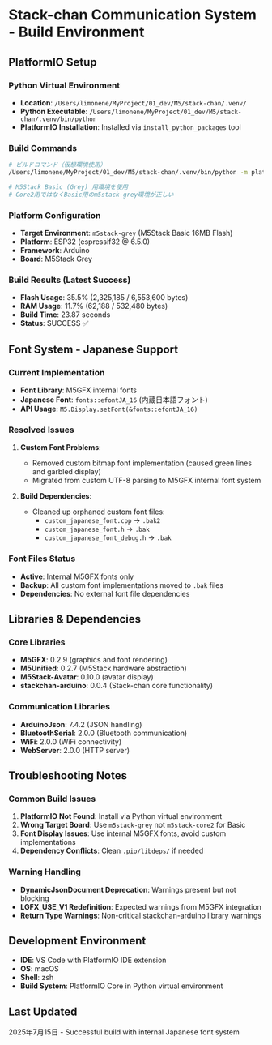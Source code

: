 # Stack-chan Communication System - Build Environment

## PlatformIO Setup

### Python Virtual Environment

- **Location**: `/Users/limonene/MyProject/01_dev/M5/stack-chan/.venv/`
- **Python Executable**: `/Users/limonene/MyProject/01_dev/M5/stack-chan/.venv/bin/python`
- **PlatformIO Installation**: Installed via `install_python_packages` tool

### Build Commands

```bash
# ビルドコマンド（仮想環境使用）
/Users/limonene/MyProject/01_dev/M5/stack-chan/.venv/bin/python -m platformio run -e m5stack-grey

# M5Stack Basic (Grey) 用環境を使用
# Core2用ではなくBasic用のm5stack-grey環境が正しい
```

### Platform Configuration

- **Target Environment**: `m5stack-grey` (M5Stack Basic 16MB Flash)
- **Platform**: ESP32 (espressif32 @ 6.5.0)
- **Framework**: Arduino
- **Board**: M5Stack Grey

### Build Results (Latest Success)

- **Flash Usage**: 35.5% (2,325,185 / 6,553,600 bytes)
- **RAM Usage**: 11.7% (62,188 / 532,480 bytes)
- **Build Time**: 23.87 seconds
- **Status**: SUCCESS ✅

## Font System - Japanese Support

### Current Implementation

- **Font Library**: M5GFX internal fonts
- **Japanese Font**: `fonts::efontJA_16` (内蔵日本語フォント)
- **API Usage**: `M5.Display.setFont(&fonts::efontJA_16)`

### Resolved Issues

1. **Custom Font Problems**:
   - Removed custom bitmap font implementation (caused green lines and garbled display)
   - Migrated from custom UTF-8 parsing to M5GFX internal font system

2. **Build Dependencies**:
   - Cleaned up orphaned custom font files:
     - `custom_japanese_font.cpp` → `.bak2`
     - `custom_japanese_font.h` → `.bak`
     - `custom_japanese_font_debug.h` → `.bak`

### Font Files Status

- **Active**: Internal M5GFX fonts only
- **Backup**: All custom font implementations moved to `.bak` files
- **Dependencies**: No external font file dependencies

## Libraries & Dependencies

### Core Libraries

- **M5GFX**: 0.2.9 (graphics and font rendering)
- **M5Unified**: 0.2.7 (M5Stack hardware abstraction)
- **M5Stack-Avatar**: 0.10.0 (avatar display)
- **stackchan-arduino**: 0.0.4 (Stack-chan core functionality)

### Communication Libraries

- **ArduinoJson**: 7.4.2 (JSON handling)
- **BluetoothSerial**: 2.0.0 (Bluetooth communication)
- **WiFi**: 2.0.0 (WiFi connectivity)
- **WebServer**: 2.0.0 (HTTP server)

## Troubleshooting Notes

### Common Build Issues
1. **PlatformIO Not Found**: Install via Python virtual environment
2. **Wrong Target Board**: Use `m5stack-grey` not `m5stack-core2` for Basic
3. **Font Display Issues**: Use internal M5GFX fonts, avoid custom implementations
4. **Dependency Conflicts**: Clean `.pio/libdeps/` if needed

### Warning Handling
- **DynamicJsonDocument Deprecation**: Warnings present but not blocking
- **LGFX_USE_V1 Redefinition**: Expected warnings from M5GFX integration
- **Return Type Warnings**: Non-critical stackchan-arduino library warnings

## Development Environment
- **IDE**: VS Code with PlatformIO IDE extension
- **OS**: macOS
- **Shell**: zsh
- **Build System**: PlatformIO Core in Python virtual environment

## Last Updated
2025年7月15日 - Successful build with internal Japanese font system